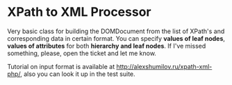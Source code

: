 # XPath to XML Processor
Very basic class for building the DOMDocument from the list of XPath's and corresponding data in certain format. You can specify **values of leaf nodes**, **values of attributes** for both **hierarchy and leaf nodes**. If I've missed something, please, open the ticket and let me know.

Tutorial on input format is available at http://alexshumilov.ru/xpath-xml-php/, also you can look it up in the test suite.
